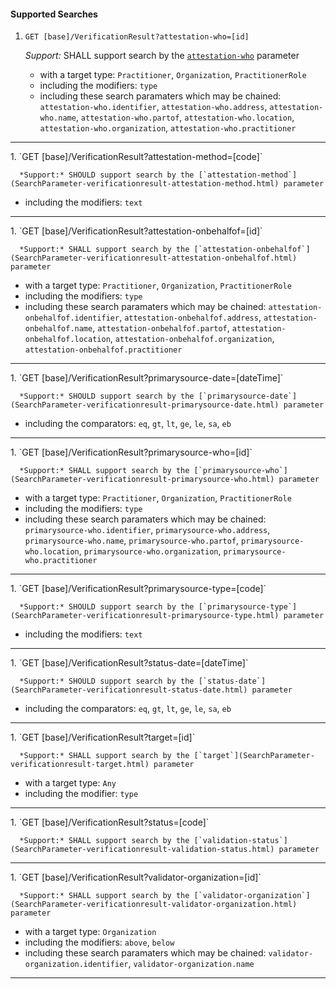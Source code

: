 #### Supported Searches

1. `GET [base]/VerificationResult?attestation-who=[id]`

      *Support:* SHALL support search by the [`attestation-who`](SearchParameter-verificationresult-attestation-who.html) parameter
   - with a target type:  `Practitioner`, `Organization`, `PractitionerRole`
   - including the modifiers:  `type`
   - including these search paramaters which may be chained:  `attestation-who.identifier`, `attestation-who.address`, `attestation-who.name`, `attestation-who.partof`, `attestation-who.location`, `attestation-who.organization`, `attestation-who.practitioner`
<hr />
1. `GET [base]/VerificationResult?attestation-method=[code]`

      *Support:* SHOULD support search by the [`attestation-method`](SearchParameter-verificationresult-attestation-method.html) parameter  
   - including the modifiers:  `text`   
<hr />
1. `GET [base]/VerificationResult?attestation-onbehalfof=[id]`

      *Support:* SHALL support search by the [`attestation-onbehalfof`](SearchParameter-verificationresult-attestation-onbehalfof.html) parameter
   - with a target type:  `Practitioner`, `Organization`, `PractitionerRole`
   - including the modifiers:  `type`
   - including these search paramaters which may be chained:  `attestation-onbehalfof.identifier`, `attestation-onbehalfof.address`, `attestation-onbehalfof.name`, `attestation-onbehalfof.partof`, `attestation-onbehalfof.location`, `attestation-onbehalfof.organization`, `attestation-onbehalfof.practitioner`
<hr />
1. `GET [base]/VerificationResult?primarysource-date=[dateTime]`

      *Support:* SHOULD support search by the [`primarysource-date`](SearchParameter-verificationresult-primarysource-date.html) parameter   
   - including the comparators:  `eq`, `gt`, `lt`, `ge`, `le`, `sa`, `eb`  
<hr />
1. `GET [base]/VerificationResult?primarysource-who=[id]`

      *Support:* SHALL support search by the [`primarysource-who`](SearchParameter-verificationresult-primarysource-who.html) parameter
   - with a target type:  `Practitioner`, `Organization`, `PractitionerRole`
   - including the modifiers:  `type`
   - including these search paramaters which may be chained:  `primarysource-who.identifier`, `primarysource-who.address`, `primarysource-who.name`, `primarysource-who.partof`, `primarysource-who.location`, `primarysource-who.organization`, `primarysource-who.practitioner`
<hr />
1. `GET [base]/VerificationResult?primarysource-type=[code]`

      *Support:* SHOULD support search by the [`primarysource-type`](SearchParameter-verificationresult-primarysource-type.html) parameter  
   - including the modifiers:  `text`   
<hr />
1. `GET [base]/VerificationResult?status-date=[dateTime]`

      *Support:* SHOULD support search by the [`status-date`](SearchParameter-verificationresult-status-date.html) parameter   
   - including the comparators:  `eq`, `gt`, `lt`, `ge`, `le`, `sa`, `eb`  
<hr />
1. `GET [base]/VerificationResult?target=[id]`

      *Support:* SHALL support search by the [`target`](SearchParameter-verificationresult-target.html) parameter
   - with a target type:  `Any`
   - including the modifier: `type`
<hr />
1. `GET [base]/VerificationResult?status=[code]`

      *Support:* SHALL support search by the [`validation-status`](SearchParameter-verificationresult-validation-status.html) parameter     
<hr />
1. `GET [base]/VerificationResult?validator-organization=[id]`

      *Support:* SHALL support search by the [`validator-organization`](SearchParameter-verificationresult-validator-organization.html) parameter
   - with a target type:  `Organization`
   - including the modifiers:  `above`, `below`  
   - including these search paramaters which may be chained:  `validator-organization.identifier`, `validator-organization.name`
<hr />
